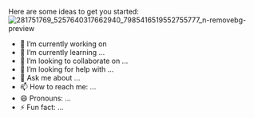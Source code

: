 
Here are some ideas to get you started:
![281751769_5257640317662940_7985416519552755777_n-removebg-preview](https://github.com/JohnLuiz007/JohnLuiz007/assets/115198373/664b5d40-727f-4a34-a852-1a5a33a34984)


- 🔭 I’m currently working on 
- 🌱 I’m currently learning ...
- 👯 I’m looking to collaborate on ...
- 🤔 I’m looking for help with ...
- 💬 Ask me about ...
- 📫 How to reach me: ...
- 😄 Pronouns: ...
- ⚡ Fun fact: ...

